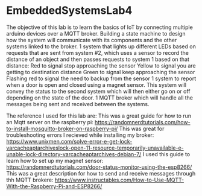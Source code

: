 # EmbeddedSystemsLab4
The objective of this lab is to learn the basics of IoT by connecting multiple arduino devices over a MQTT broker.
Building a state machine to design how the system will communicate with its components and the other systems linked to the broker.
1 system that lights up different LEDs based on requests that are sent from system #2, which uses a sensor to record the distance of an object and then passes requests to system 1 based on that distance:
Red to signal stop approaching the sensor
Yellow to signal you are getting to destination distance
Green to signal keep approaching the sensor
Flashing red to signal the need to backup from the sensor
1 system to report when a door is open and closed using a magnet sensor. This system will convey the status to the second system which will then either go on or off depending on the state of the door.
1 MQTT broker which will handle all the messages being sent and received between the systems.

The reference I used for this lab are:
This was a great guide for how to run an Mqtt server on the raspberry pi: https://randomnerdtutorials.com/how-to-install-mosquitto-broker-on-raspberry-pi/
This was great for troubleshooting errors I recieved while installing my broker: https://www.unixmen.com/solve-error-e-get-lock-varcacheaptarchiveslock-open-11-resource-temporarily-unavailable-e-unable-lock-directory-varcacheaptarchives-debian-7/
I used this guide to learn how to set up my magnet sensor: https://randomnerdtutorials.com/door-status-monitor-using-the-esp8266/
This was a great description for how to send and receive messages through thh MQTT brokere: https://www.instructables.com/How-to-Use-MQTT-With-the-Raspberry-Pi-and-ESP8266/
